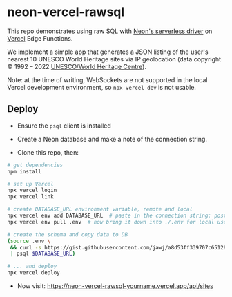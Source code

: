 # neon-vercel-rawsql

This repo demonstrates using raw SQL with [Neon's serverless driver](https://www.npmjs.com/package/@neondatabase/serverless) on [Vercel](https://vercel.com/) Edge Functions.

We implement a simple app that generates a JSON listing of the user's nearest 10 UNESCO World Heritage sites via IP geolocation (data copyright © 1992 – 2022 [UNESCO/World Heritage Centre](https://whc.unesco.org/en/syndication/)).

Note: at the time of writing, WebSockets are not supported in the local Vercel development environment, so `npx vercel dev` is not usable.

## Deploy

* Ensure the `psql` client is installed

* Create a Neon database and make a note of the connection string.

* Clone this repo, then:

```bash
# get dependencies
npm install

# set up Vercel
npx vercel login
npx vercel link

# create DATABASE_URL environment variable, remote and local
npx vercel env add DATABASE_URL  # paste in the connection string: postgres://...
npx vercel env pull .env  # now bring it down into ./.env for local use

# create the schema and copy data to DB
(source .env \
 && curl -s https://gist.githubusercontent.com/jawj/a8d53ff339707c65128af83b4783f4fe/raw/45dbcc819b00ecb72f80b0cf91e01b3d055662b5/whc-sites-2021.psql \
 | psql $DATABASE_URL)

# ... and deploy
npx vercel deploy
```

* Now visit: https://neon-vercel-rawsql-yourname.vercel.app/api/sites
